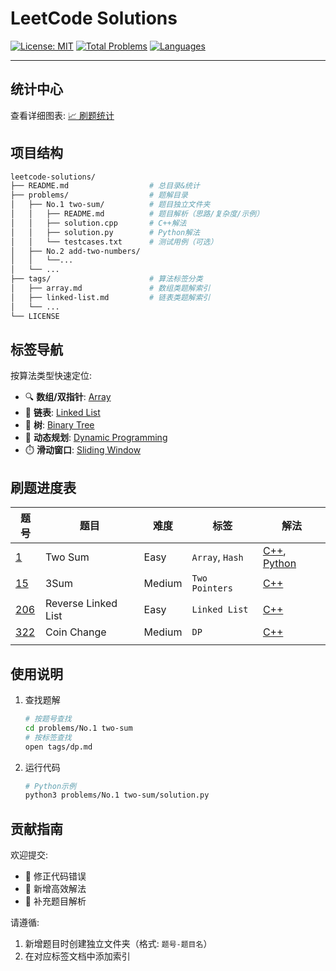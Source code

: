 # LeetCode Solutions

[![License: MIT](https://img.shields.io/badge/License-MIT-green.svg)](https://opensource.org/licenses/MIT?) [![Total Problems](https://img.shields.io/badge/Total%20Solved-22-orange)](https://github.com/imReese/leetcode-solutions/tree/main/problems/) [![Languages](https://img.shields.io/badge/Languages-C++%20%7C%20Python-blue)](https://en.wikipedia.org/wiki/C%2B%2B)

---

## 统计中心

查看详细图表: [📈 刷题统计](./utils/statistics.md)

## 项目结构

```bash
leetcode-solutions/
├── README.md                  # 总目录&统计
├── problems/                  # 题解目录
│   ├── No.1 two-sum/          # 题目独立文件夹
│   │   ├── README.md          # 题目解析（思路/复杂度/示例）
│   │   ├── solution.cpp       # C++解法
│   │   ├── solution.py        # Python解法
│   │   └── testcases.txt      # 测试用例（可选）
│   ├── No.2 add-two-numbers/
│   │   └──...
│   └── ...   
├── tags/                      # 算法标签分类
│   ├── array.md               # 数组类题解索引
│   ├── linked-list.md         # 链表类题解索引
│   └── ...
└── LICENSE
```

## 标签导航

按算法类型快速定位:

- 🔍 **数组/双指针**: [Array](./tags/array.md)
- 🔗 **链表**: [Linked List](./tags/linked-list.md)
- 🌲 **树**: [Binary Tree](./tags/binary-tree.md)
- 🧮 **动态规划**: [Dynamic Programming](./tags/dp.md)
- ⏱️ **滑动窗口**: [Sliding Window](./tags/sliding-window.md)

## 刷题进度表

| 题号 | 题目 | 难度 | 标签 | 解法 |
| ----- | ----- | ----- | ----- | ----- |
| [1](https://leetcode.cn/problems/two-sum/) | Two Sum | Easy | `Array`, `Hash` | [C++](https://github.com/imReese/leetcode-solutions/blob/main/problems/No.1%20two-sum/solution.cpp), [Python](https://github.com/imReese/leetcode-solutions/blob/main/problems/No.1%20two-sum/solution.py) |
| [15](https://leetcode.cn/problems/3sum/) | 3Sum | Medium | `Two Pointers` | [C++](https://./problems/0015-3Sum/solution.cpp) |
| [206](https://leetcode.cn/problems/reverse-linked-list/) | Reverse Linked List | Easy | `Linked List` | [C++](https://./problems/0206-Reverse-Linked-List/solution.cpp) |
| [322](https://leetcode.cn/problems/coin-change/) | Coin Change | Medium | `DP` | [C++](https://./problems/0322-Coin-Change/solution.cpp) |
|     |     |     |     |     |

## 使用说明

1. 查找题解

    ```bash
    # 按题号查找
    cd problems/No.1 two-sum
    # 按标签查找
    open tags/dp.md
    ```

2. 运行代码

    ```bash
    # Python示例
    python3 problems/No.1 two-sum/solution.py
    ```

## 贡献指南

欢迎提交:

- 🐛 修正代码错误
- 🚀 新增高效解法
- 📝 补充题目解析

请遵循:

1. 新增题目时创建独立文件夹（格式: `题号-题目名`）
2. 在对应标签文档中添加索引
